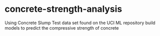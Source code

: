 # concrete-strength-analysis
Using Concrete Slump Test data set found on the UCI ML repository build models to predict the compressive strength of concrete

